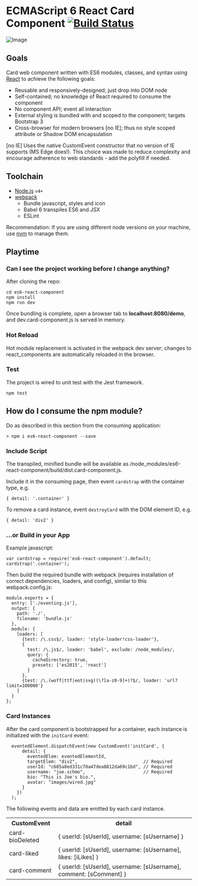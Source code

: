 # ECMAScript 6 React Card Component [![Build Status](https://travis-ci.org/aaronkaka/es6-react-component.svg?branch=master)](https://travis-ci.org/aaronkaka/es6-react-component)

![Image](https://cloud.githubusercontent.com/assets/1950683/13100443/594fa604-d4fa-11e5-8042-77dc6b77280a.jpg?raw=true "screenshot")

## Goals

Card web component written with ES6 modules, classes, and syntax using [React](http://facebook.github.io/react) to 
achieve the following goals:

- Reusable and responsively-designed; just drop into DOM node
- Self-contained; no knowledge of React required to consume the component
- No component API; event all interaction
- External styling is bundled with and scoped to the component; targets Bootstrap 3
- Cross-browser for modern browsers [no IE]; thus no style scoped attribute or Shadow DOM encapsulation

[no IE] Uses the native CustomEvent constructor that no version of IE supports (MS Edge does!). This choice was made to 
reduce complexity and encourage adherence to web standards - add the polyfill if needed.

## Toolchain

- [Node.js](http://nodejs.org) `v4+`
- [webpack](https://webpack.github.io/)
    - Bundle javascript, styles and icon
    - Babel 6 transpiles ES6 and JSX
    - ESLint

Recommendation: If you are using different node versions on your machine, use [nvm](https://github.com/creationix/nvm) 
to manage them.

## Playtime

### Can I see the project working before I change anything?

After cloning the repo:

    cd es6-react-component
    npm install
    npm run dev

Once bundling is complete, open a browser tab to **localhost:8080/demo**, and dev.card-component.js is served in memory.

### Hot Reload

Hot module replacement is activated in the webpack dev server; changes to react_components are automatically reloaded in
 the browser.

### Test

The project is wired to unit test with the Jest framework.

    npm test    

## How do I consume the npm module?

Do as described in this section from the consuming application:
     
    > npm i es6-react-component --save

### Include Script

The transpiled, minified bundle will be available as /node_modules/es6-react-component/build/dist.card-component.js.

Include it in the consuming page, then event `cardstrap` with the container type, e.g.

    { detail: '.container' }
    
To remove a card instance, event `destroyCard` with the DOM element ID, e.g.

    { detail: 'div2' }

### ...or Build in your App

Example javascript:

    var cardstrap = require('es6-react-component').default;
    cardstrap('.container');
    
Then build the required bundle with webpack (requires installation of correct dependencies, loaders, and config), 
similar to this webpack.config.js:

    module.exports = {
      entry: ['./eventing.js'],
      output: {
        path: './',
        filename: 'bundle.js'
      },
      module: {
        loaders: [
          {test: /\.css$/, loader: 'style-loader!css-loader'},
          {
            test: /\.js$/, loader: 'babel', exclude: /node_modules/,
            query: {
              cacheDirectory: true,
              presets: ['es2015', 'react']
            }
          },
          {test: /\.(woff|ttf|eot|svg)(\?[a-z0-9]+)?$/, loader: 'url?limit=100000'}
        ]
      }
    };
        
### Card Instances

After the card component is bootstrapped for a container, each instance is initialized with the `initCard` event:

      eventedElement.dispatchEvent(new CustomEvent('initCard', {
          detail: {
            eventedElem: eventedElementId,
            targetElem: "div2",                         // Required
            userId: "c685a8ed331c70a47dea8812da69c1bd", // Required
            username: "joe.schmo",                      // Required
            bio: "This is Joe's bio.",
            avatar: "images/wired.jpg"
          }
        })
      );

The following events and data are emitted by each card instance.

<table>
    <tr>
        <th>CustomEvent</th><th>detail</th>
    </tr>
    <tr>
        <td>card-bioDeleted</td><td>{ userId: [sUserId], username: [sUsername] }</td>
    </tr>
    <tr>
        <td>card-liked</td><td>{ userId: [sUserId], username: [sUsername], likes: [iLikes] }</td>
    </tr>
    <tr>
        <td>card-comment</td><td>{ userId: [sUserId], username: [sUsername], comment: [sComment] }</td>
    </tr>
</table>